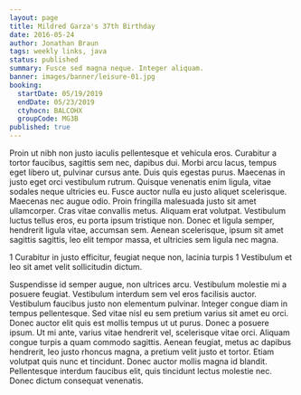 ```yaml
---
layout: page
title: Mildred Garza's 37th Birthday
date: 2016-05-24
author: Jonathan Braun
tags: weekly links, java
status: published
summary: Fusce sed magna neque. Integer aliquam.
banner: images/banner/leisure-01.jpg
booking:
  startDate: 05/19/2019
  endDate: 05/23/2019
  ctyhocn: BALCOHX
  groupCode: MG3B
published: true
---
```

Proin ut nibh non justo iaculis pellentesque et vehicula eros. Curabitur a tortor faucibus, sagittis sem nec, dapibus dui. Morbi arcu lacus, tempus eget libero ut, pulvinar cursus ante. Duis quis egestas purus. Maecenas in justo eget orci vestibulum rutrum. Quisque venenatis enim ligula, vitae sodales neque ultricies eu. Fusce auctor nulla eu justo aliquet scelerisque. Maecenas nec augue odio. Proin fringilla malesuada justo sit amet ullamcorper. Cras vitae convallis metus. Aliquam erat volutpat. Vestibulum luctus tellus eros, eu porta ipsum tristique non. Donec et ligula semper, hendrerit ligula vitae, accumsan sem. Aenean scelerisque, ipsum sit amet sagittis sagittis, leo elit tempor massa, et ultricies sem ligula nec magna.

1 Curabitur in justo efficitur, feugiat neque non, lacinia turpis
1 Vestibulum et leo sit amet velit sollicitudin dictum.

Suspendisse id semper augue, non ultrices arcu. Vestibulum molestie mi a posuere feugiat. Vestibulum interdum sem vel eros facilisis auctor. Vestibulum faucibus justo non elementum pulvinar. Integer congue diam in tempus pellentesque. Sed vitae nisl eu sem pretium varius sit amet eu orci. Donec auctor elit quis est mollis tempus ut ut purus. Donec a posuere ipsum. Ut mi ante, varius vitae hendrerit vel, scelerisque vitae orci. Aliquam congue turpis a quam commodo sagittis. Aenean feugiat, metus ac dapibus hendrerit, leo justo rhoncus magna, a pretium velit justo et tortor. Etiam volutpat quis nunc et tincidunt. Donec auctor mollis magna id blandit. Pellentesque interdum faucibus elit, quis tincidunt lectus molestie nec. Donec dictum consequat venenatis.
